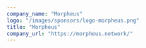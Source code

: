 ```yaml
---
company_name: "Morpheus"
logo: "/images/sponsors/logo-morpheus.png"
title: "Morpheus"
company_url: "https://morpheus.network/"
---
```

